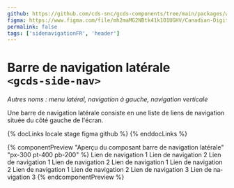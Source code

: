 ```yaml
---
github: https://github.com/cds-snc/gcds-components/tree/main/packages/web/src/components/gcds-side-nav
figma: https://www.figma.com/file/mh2maMG2NBtk41k1O1UGHV/Canadian-Digital-Service%E2%80%A8---GC-Design-System?type=design&node-id=5633-11428&mode=design&t=4ltBpy3FPMc9pXcL-0
permalink: false
tags: ['sidenavigationFR', 'header']
---
```


# Barre de navigation latérale <br>`<gcds-side-nav>`

_Autres noms : menu latéral, navigation à gauche, navigation verticale_

Une barre de navigation latérale consiste en une liste de liens de navigation située du côté gauche de l'écran.

{% docLinks locale stage figma github %}
{% enddocLinks %}

{% componentPreview "Aperçu du composant barre de navigation latérale" "px-300 pt-400 pb-200" %}
<gcds-side-nav label="Aperçu du composant barre de navigation latérale" lang="fr">
<gcds-nav-link href="#">Lien de navigation 1</gcds-nav-link>
<gcds-nav-link href="#">Lien de navigation 2</gcds-nav-link>
<gcds-nav-group menu-label="Libellé du groupe de navigation" open-trigger="Libellé du groupe de navigation">
<gcds-nav-group menu-label="Libellé du groupe de navigation" open-trigger="Libellé du groupe de navigation">
<gcds-nav-link href="#">Lien de navigation 1</gcds-nav-link>
<gcds-nav-link href="#">Lien de navigation 2</gcds-nav-link>
</gcds-nav-group>
<gcds-nav-group menu-label="Libellé du groupe de navigation" open-trigger="Libellé du groupe de navigation">
<gcds-nav-link href="#">Lien de navigation 1</gcds-nav-link>
<gcds-nav-link href="#">Lien de navigation 2</gcds-nav-link>
</gcds-nav-group>
<gcds-nav-group menu-label="Libellé du groupe de navigation" open-trigger="Libellé du groupe de navigation">
<gcds-nav-link href="#">Lien de navigation 1</gcds-nav-link>
<gcds-nav-link href="#">Lien de navigation 2</gcds-nav-link>
<gcds-nav-link href="#">Lien de navigation 3</gcds-nav-link>
</gcds-nav-group>
</gcds-nav-group>
<gcds-nav-link href="#">Lien de navigation 3</gcds-nav-link>
</gcds-side-nav>
{% endcomponentPreview %}
